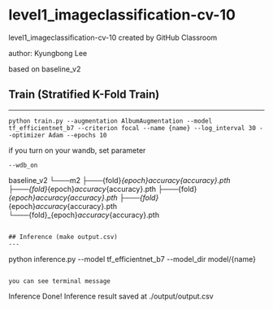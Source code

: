 # level1_imageclassification-cv-10
level1_imageclassification-cv-10 created by GitHub Classroom

author: Kyungbong Lee 

based on baseline_v2

## Train (Stratified K-Fold Train)
---
```
python train.py --augmentation AlbumAugmentation --model tf_efficientnet_b7 --criterion focal --name {name} --log_interval 30 --optimizer Adam --epochs 10
```
if you turn on your wandb, set parameter 
```
--wdb_on 
```

baseline_v2
└───m2
    ├───{fold}_{epoch}_accuracy_{accuracy}.pth
    ├───{fold}_{epoch}_accuracy_{accuracy}.pth
    ├───{fold}_{epoch}_accuracy_{accuracy}.pth
    ├───{fold}_{epoch}_accuracy_{accuracy}.pth
    └───{fold}_{epoch}_accuracy_{accuracy}.pth
```

## Inference (make output.csv) 
---
```
python inference.py --model tf_efficientnet_b7 --model_dir model/{name}
```

you can see terminal message
```
Inference Done! Inference result saved at ./output/output.csv
```